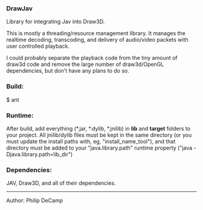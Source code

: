 ### DrawJav
Library for integrating Jav into Draw3D. 

This is mostly a threading/resource management library. It manages the realtime decoding, transcoding, and delivery of audio/video packets with user controlled playback.

I could probably separate the playback code from the tiny amount of draw3d code and remove the large number of draw3d/OpenGL dependencies, but don't have any plans to do so. 


### Build:
$ ant


### Runtime:
After build, add everything (\*.jar, \*.dylib, \*.jnilib) in **lib** and **target** folders to your project. All jnilib/dylib files must be kept in the same directory (or you must update the install paths with, eg, "install_name_tool"), and that directory must be added to your "java.library.path" runtime property ("java -Djava.library.path=lib_dir")


### Dependencies:
JAV, Draw3D, and all of their dependencies.

---
Author: Philip DeCamp
